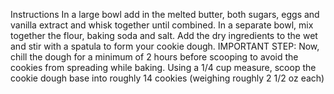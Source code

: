 Instructions
In a large bowl add in the melted butter, both sugars, eggs and vanilla extract and whisk together until combined.
In a separate bowl, mix together the flour, baking soda and salt.
Add the dry ingredients to the wet and stir with a spatula to form your cookie dough. IMPORTANT STEP: Now, chill the dough for a minimum of 2 hours before scooping to avoid the cookies from spreading while baking.
Using a 1/4 cup measure, scoop the cookie dough base into roughly 14 cookies (weighing roughly 2 1/2 oz each)